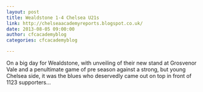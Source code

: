 ```yaml
---
layout: post
title: Wealdstone 1-4 Chelsea U21s
link: http://chelseaacademyreports.blogspot.co.uk/
date: 2013-08-05 09:00:00
author: cfcacademyblog
categories: cfcacademyblog

---
```


On a big day for Wealdstone, with unveiling of their new stand at Grosvenor Vale and a penultimate game of 
pre season against a strong, but young Chelsea side, it was the blues who deservedly came out on top in 
front of 1123 supporters...
